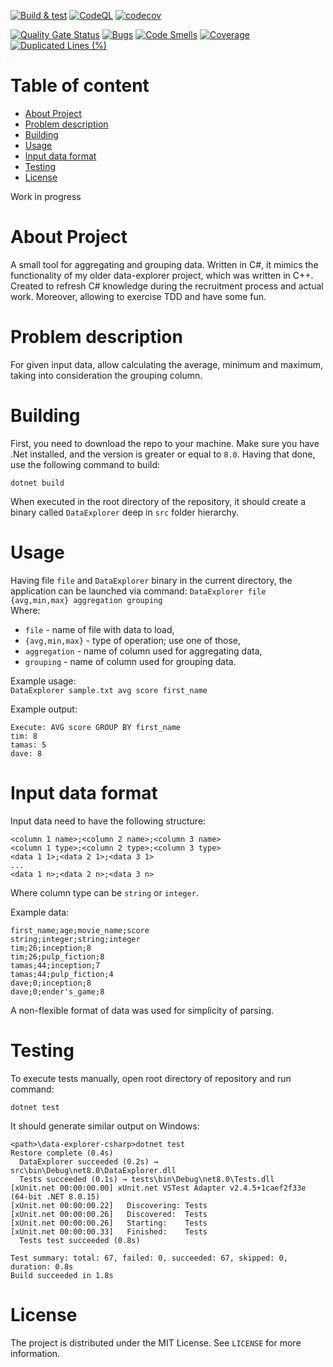 [![Build & test](https://github.com/przemek83/data-explorer-dotnet/actions/workflows/build-and-test.yml/badge.svg)](https://github.com/przemek83/data-explorer-dotnet/actions/workflows/build-and-test.yml)
[![CodeQL](https://github.com/przemek83/data-explorer-dotnet/actions/workflows/github-code-scanning/codeql/badge.svg)](https://github.com/przemek83/data-explorer-dotnet/actions/workflows/github-code-scanning/codeql)
[![codecov](https://codecov.io/gh/przemek83/data-explorer-csharp/graph/badge.svg?token=4AZLB03ZL3)](https://codecov.io/gh/przemek83/data-explorer-csharp)

[![Quality Gate Status](https://sonarcloud.io/api/project_badges/measure?project=przemek83_data-explorer-csharp&metric=alert_status)](https://sonarcloud.io/summary/new_code?id=przemek83_data-explorer-csharp)
[![Bugs](https://sonarcloud.io/api/project_badges/measure?project=przemek83_data-explorer-csharp&metric=bugs)](https://sonarcloud.io/summary/new_code?id=przemek83_data-explorer-csharp)
[![Code Smells](https://sonarcloud.io/api/project_badges/measure?project=przemek83_data-explorer-csharp&metric=code_smells)](https://sonarcloud.io/summary/new_code?id=przemek83_data-explorer-csharp)
[![Coverage](https://sonarcloud.io/api/project_badges/measure?project=przemek83_data-explorer-csharp&metric=coverage)](https://sonarcloud.io/summary/new_code?id=przemek83_data-explorer-csharp)
[![Duplicated Lines (%)](https://sonarcloud.io/api/project_badges/measure?project=przemek83_data-explorer-csharp&metric=duplicated_lines_density)](https://sonarcloud.io/summary/new_code?id=przemek83_data-explorer-csharp)

# Table of content
- [About Project](#about-project)
- [Problem description](#problem-description)
- [Building](#building)
- [Usage ](#usage)
- [Input data format](#input-data-format)
- [Testing](#testing)
- [License](#license)

Work in progress

# About Project
A small tool for aggregating and grouping data. Written in C#, it mimics the functionality of my older data-explorer project, which was written in C++. Created to refresh C# knowledge during the recruitment process and actual work. Moreover, allowing to exercise TDD and have some fun.

# Problem description
For given input data, allow calculating the average, minimum and maximum, taking into consideration the grouping column.

# Building
First, you need to download the repo to your machine. Make sure you have .Net installed, and the version is greater or equal to `8.0`. Having that done, use the following command to build:
```
dotnet build
```
When executed in the root directory of the repository, it should create a binary called `DataExplorer` deep in `src` folder hierarchy. 

# Usage
Having file `file` and `DataExplorer` binary in the current directory, the application can be launched via command:
`DataExplorer file {avg,min,max} aggregation grouping`  
Where:  
+ `file` - name of file with data to load,  
+ `{avg,min,max}` - type of operation; use one of those,  
+ `aggregation` - name of column used for aggregating data,  
+ `grouping` - name of column used for grouping data.

Example usage:  
`DataExplorer sample.txt avg score first_name`  

Example output:
```
Execute: AVG score GROUP BY first_name
tim: 8
tamas: 5
dave: 8
```

# Input data format
Input data need to have the following structure:  
```
<column 1 name>;<column 2 name>;<column 3 name>  
<column 1 type>;<column 2 type>;<column 3 type>  
<data 1 1>;<data 2 1>;<data 3 1> 
...  
<data 1 n>;<data 2 n>;<data 3 n> 
```
Where column type can be `string` or `integer`.  

Example data:
```
first_name;age;movie_name;score
string;integer;string;integer
tim;26;inception;8
tim;26;pulp_fiction;8
tamas;44;inception;7
tamas;44;pulp_fiction;4
dave;0;inception;8
dave;0;ender's_game;8
```
A non-flexible format of data was used for simplicity of parsing.

# Testing
To execute tests manually, open root directory of repository and run command:
```
dotnet test
```
It should generate similar output on Windows:

    <path>\data-explorer-csharp>dotnet test
    Restore complete (0.4s)
      DataExplorer succeeded (0.2s) → src\bin\Debug\net8.0\DataExplorer.dll
      Tests succeeded (0.1s) → tests\bin\Debug\net8.0\Tests.dll
    [xUnit.net 00:00:00.00] xUnit.net VSTest Adapter v2.4.5+1caef2f33e (64-bit .NET 8.0.15)
    [xUnit.net 00:00:00.22]   Discovering: Tests
    [xUnit.net 00:00:00.26]   Discovered:  Tests
    [xUnit.net 00:00:00.26]   Starting:    Tests
    [xUnit.net 00:00:00.33]   Finished:    Tests
      Tests test succeeded (0.8s)

    Test summary: total: 67, failed: 0, succeeded: 67, skipped: 0, duration: 0.8s
    Build succeeded in 1.8s


# License
The project is distributed under the MIT License. See `LICENSE` for more information.